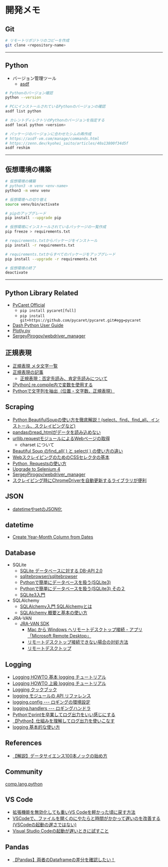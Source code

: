# 開発メモ

## Git

```bash
# リモートリポジトリのコピーを作成
git clone <repository-name>
```

---

## Python

- バージョン管理ツール
  - [asdf](https://asdf-vm.com/)

```bash
# Pythonのバージョン確認
python --version
```

```bash
# PCにインストールされているPythonのバージョンの確認
asdf list python
```

```bash
# カレントディレクトリのPythonのバージョンを指定する
asdf local python <version>
```

```bash
# パッケージのバージョンに合わせたシムの再作成
# https://asdf-vm.com/manage/commands.html
# https://zenn.dev/kyohei_saito/articles/40a13800f34d5f
asdf reshim
```

---

## 仮想環境の構築

```bash
# 仮想環境の構築
# python3 -m venv <env-name>
python3 -m venv venv
```

```bash
# 仮想環境への切り替え
source venv/bin/activate
```

```bash
# pipのアップグレード
pip install --upgrade pip
```

```bash
# 仮想環境にインストールされているパッケージの一覧作成
pip freeze > requirements.txt
```

```bash
# requirements.txtからパッケージをインストール
pip install -r requirements.txt
```

```bash
# requirements.txtからすべてのパッケージをアップグレード
pip install --upgrade -r requirements.txt
```

```bash
# 仮想環境の終了
deactivate
```

---

## Python Library Related

- [PyCaret Official](https://pycaret.gitbook.io/docs/)
  - `pip install pycaret[full]`
  - `pip install git+https://github.com/pycaret/pycaret.git#egg=pycaret`
- [Dash Python User Guide](https://dash.plotly.com/)
- [Plotly.py](https://plotly.com/python/)
- [SergeyPirogov/webdriver_manager](https://github.com/SergeyPirogov/webdriver_manager)


## 正規表現

- [正規表現 メタ文字一覧](https://www.megasoft.co.jp/mifes/seiki/meta.html)
- [正規表現の記事](https://www-creators.com/archives/category/regexp)
  - [正規表現：否定先読み、肯定先読みについて](https://www-creators.com/archives/2746)
- [[Python] re.compile内で変数を使用する](https://tech.kx2.site/2021/08/24/python-re-compile%E5%86%85%E3%81%A7%E5%A4%89%E6%95%B0%E3%82%92%E4%BD%BF%E7%94%A8%E3%81%99%E3%82%8B/)
- [Pythonで文字列を抽出（位置・文字数、正規表現）](https://note.nkmk.me/python-str-extract/)

## Scraping

- [Python BeautifulSoupの使い方を徹底解説！(select、find、find_all、インストール、スクレイピングなど)](https://ai-inter1.com/beautifulsoup_1/#st-toc-h-14)
- [pandasのread_htmlがデータを読み込めない](https://teratail.com/questions/e069selc4rg5tn)
- [urllib.requestモジュールによるWebページの取得](https://atmarkit.itmedia.co.jp/ait/articles/1910/15/news018.html)
  - charset について
- [Beautiful Soup のfind_all( ) と select( ) の使い方の違い](https://gammasoft.jp/blog/difference-find-and-select-in-beautiful-soup-of-python/)
- [WebスクレイピングのためのCSSセレクタの基本](https://gammasoft.jp/support/css-selector-for-python-web-scraping/)
- [Python, Requestsの使い方](https://note.nkmk.me/python-requests-usage/)
- [Upgrade to Selenium 4](https://www.selenium.dev/documentation/webdriver/getting_started/upgrade_to_selenium_4/#executable_path-has-been-deprecated-please-pass-in-a-service-object)
- [SergeyPirogov/webdriver_manager](https://github.com/SergeyPirogov/webdriver_manager)
- [スクレイピング時にChromeDriverを自動更新するライブラリが便利](https://next-k.site/blog/archives/2021/11/18/628)

## JSON

- [datetimeやsetのJSON化](https://www.python.ambitious-engineer.com/archives/3805)

## datetime

- [Create Year-Month Column from Dates](https://dfrieds.com/data-analysis/create-year-month-column.html)

## Database

- SQLite
  - [SQLite データベースに対する DB-API 2.0](https://docs.python.org/ja/3/library/sqlite3.html)
  - [sqlitebrowser/sqlitebrowser](https://github.com/sqlitebrowser/sqlitebrowser)
  - [Pythonで簡単にデータベースを扱う(SQLite3)](https://qiita.com/ku_a_i/items/9c68e8aed3c2c066bc60)
  - [Pythonで簡単にデータベースを扱う(SQLite3) その２](https://qiita.com/ku_a_i/items/ddd9408ed287326721f9)
  - [SQLite3入門](https://www.python.ambitious-engineer.com/archives/745)
- SQLAlchemy
  - [SQLAlchemy入門 SQLAlchemyとは](https://www.python.ambitious-engineer.com/archives/1469)
  - [SQLAlchemy 概要と基本の使い方](https://zenn.dev/myuki/books/02fe236c7bc377)
- JRA-VAN
  - [JRA-VAN SDK](http://jra-van.jp/dlb/sdv/sdk.html)
    - [Mac から Windows へリモートデスクトップ接続 - アプリ「Microsoft Remote Desktop」](https://pc-karuma.net/mac-app-microsoft-remote-desktop-10/)
    - [リモートデスクトップ接続できない場合の対処方法](https://pc-karuma.net/mcafee-windows-remote-desktop/)
    - [リモートデスクトップ](https://pc-karuma.net/tag/remote-desktop/)

## Logging

- [Logging HOWTO 基本 logging チュートリアル](https://docs.python.org/ja/3/howto/logging.html#logging-basic-tutorial)
- [Logging HOWTO 上級 logging チュートリアル](https://docs.python.org/ja/3/howto/logging.html#logging-advanced-tutorial)
- [Logging クックブック](https://docs.python.org/ja/3/howto/logging-cookbook.html#logging-cookbook)
- [logging モジュールの API リファレンス](https://docs.python.org/ja/3/howto/logging.html)
- [logging.config --- ロギングの環境設定](https://docs.python.org/ja/3/library/logging.config.html#logging-config-api)
- [logging.handlers --- ロギングハンドラ](https://docs.python.org/ja/3/library/logging.handlers.html#module-logging.handlers)
- [Pythonでprintを卒業してログ出力をいい感じにする](https://qiita.com/FukuharaYohei/items/92795107032c8c0bfd19)
- [【Python】仕組みを理解してログ出力を使いこなす](https://hackers-high.com/python/logging-overview/)
- [logging 基本的な使い方](https://www.python.ambitious-engineer.com/archives/693)

## References

- [【解説】データサイエンス100本ノックの始め方](https://omathin.com/100knocks-getstart/)

## Community

[comp.lang.python](https://groups.google.com/g/comp.lang.python)

## VS Code

- [拡張機能を無効化しても重いVS Codeを軽かった頃に戻す方法](https://qiita.com/tatsubey/items/e14e214c81057b22d82a)
- [VSCodeで、ファイルを開くのにやたらと時間がかかって遅いのを改善する(VSCodeの起動の遅さではない)](https://dekuo-03.hatenablog.jp/entry/2022/07/24/111937)
- [Visual Studio Codeの起動が遅いときに試すこと](https://zenn.dev/korinvr/articles/vscode-performance)

## Pandas

- [【Pandas】両者のDataframeの差分を確認したい！](https://qiita.com/higakin/items/59b60ed10ea0c0348362)
